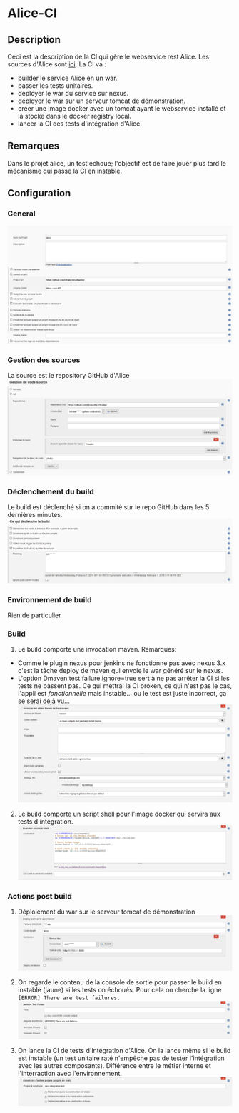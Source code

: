 # Alice-CI

## Description
Ceci est la description de la CI qui gère le webservice rest Alice.
Les sources d'Alice sont [ici](https://github.com/ildrasa/AliceRestApi).
La CI va :
- builder le service Alice en un war.
- passer les tests unitaires.
- déployer le war du service sur nexus.
- déployer le war sur un serveur tomcat de démonstration.
- créer une image docker avec un tomcat ayant le webservice installé et la stocke dans le docker registry local.
- lancer la CI des tests d'intégration d'Alice.

## Remarques
Dans le projet alice, un test échoue; l'objectif est de faire jouer plus tard le mécanisme qui passe la CI en instable.

## Configuration

### General
![onglet general](https://github.com/ildrasa/markdown-notes/blob/master/images/alice-ci/alice-ci_general)

### Gestion des sources
La source est le repository GitHub d'Alice
![onglet gestion des sources](https://github.com/ildrasa/markdown-notes/blob/master/images/alice-ci/alice-ci_sources)

### Déclenchement du build
Le build est déclenché si on a commité sur le repo GitHub dans les 5 dernières minutes.
![onglet déclenchement du build](https://github.com/ildrasa/markdown-notes/blob/master/images/alice-ci/alice-ci_declenchement)

### Environnement de build
Rien de particulier

### Build
1. Le build comporte une invocation maven.
Remarques: 
  - Comme le plugin nexus pour jenkins ne fonctionne pas avec nexus 3.x c'est la tâche deploy de maven qui envoie le war généré sur le nexus.
  - L'option Dmaven.test.failure.ignore=true sert à ne pas arrêter la CI si les tests ne passent pas. Ce qui mettrai la CI broken, ce qui n'est pas le cas, l'appli est *fonctionnelle* mais instable... ou le test est juste incorrect, ça se serai déjà vu... 
![build maven](https://github.com/ildrasa/markdown-notes/blob/master/images/alice-ci/alice-ci_maven)

2. Le build comporte un script shell pour l'image docker qui servira aux tests d'intégration.
![build shell docker](https://github.com/ildrasa/markdown-notes/blob/master/images/alice-ci/alice-ci_docker)

### Actions post build
1. Déploiement du war sur le serveur tomcat de démonstration
![tomcat deploy](https://github.com/ildrasa/markdown-notes/blob/master/images/alice-ci/alice-ci_tomcat)

2. On regarde le contenu de la console de sortie pour passer le build en instable (jaune) si les tests on échoués. Pour cela on cherche la ligne `[ERROR] There are test failures.`
![build jenkins text finder](https://github.com/ildrasa/markdown-notes/blob/master/images/alice-ci/alice-ci_textFinder)

3. On lance la CI de tests d'intégration d'Alice. On la lance même si le build est instable (un test unitaire raté n'empêche pas de tester l'intégration avec les autres composants). Différence entre le métier interne et l'interraction avec l'environnement.
![déclenchement CI de tests d'intégration](https://github.com/ildrasa/markdown-notes/blob/master/images/alice-ci/alice-ci_lancementSuivant)





